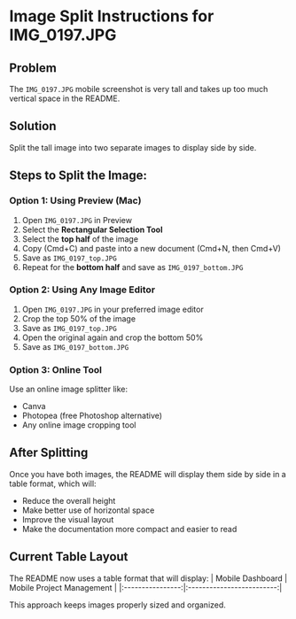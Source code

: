 # Image Split Instructions for IMG_0197.JPG

## Problem
The `IMG_0197.JPG` mobile screenshot is very tall and takes up too much vertical space in the README.

## Solution
Split the tall image into two separate images to display side by side.

## Steps to Split the Image:

### Option 1: Using Preview (Mac)
1. Open `IMG_0197.JPG` in Preview
2. Select the **Rectangular Selection Tool**
3. Select the **top half** of the image
4. Copy (Cmd+C) and paste into a new document (Cmd+N, then Cmd+V)
5. Save as `IMG_0197_top.JPG`
6. Repeat for the **bottom half** and save as `IMG_0197_bottom.JPG`

### Option 2: Using Any Image Editor
1. Open `IMG_0197.JPG` in your preferred image editor
2. Crop the top 50% of the image
3. Save as `IMG_0197_top.JPG`
4. Open the original again and crop the bottom 50%
5. Save as `IMG_0197_bottom.JPG`

### Option 3: Online Tool
Use an online image splitter like:
- Canva
- Photopea (free Photoshop alternative)
- Any online image cropping tool

## After Splitting
Once you have both images, the README will display them side by side in a table format, which will:
- Reduce the overall height
- Make better use of horizontal space
- Improve the visual layout
- Make the documentation more compact and easier to read

## Current Table Layout
The README now uses a table format that will display:
| Mobile Dashboard | Mobile Project Management |
|:----------------:|:-------------------------:|

This approach keeps images properly sized and organized.
